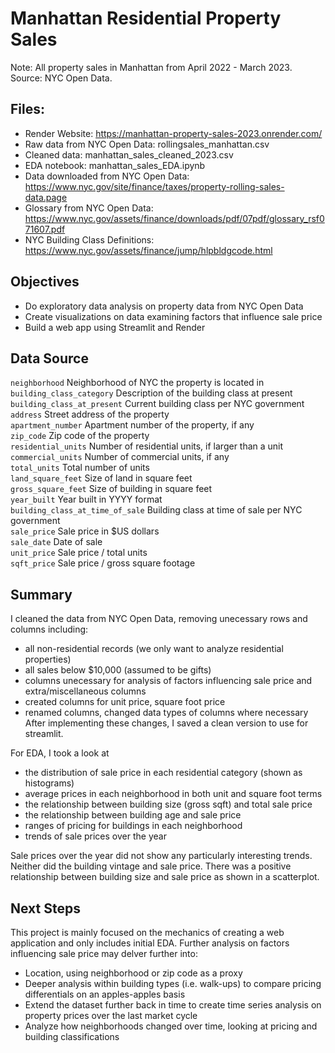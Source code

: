 # Manhattan Residential Property Sales
Note: All property sales in Manhattan from April 2022 - March 2023. 
Source: NYC Open Data. 

## Files:
- Render Website: https://manhattan-property-sales-2023.onrender.com/
- Raw data from NYC Open Data: rollingsales_manhattan.csv
- Cleaned data: manhattan_sales_cleaned_2023.csv
- EDA notebook: manhattan_sales_EDA.ipynb
- Data downloaded from NYC Open Data: https://www.nyc.gov/site/finance/taxes/property-rolling-sales-data.page
- Glossary from NYC Open Data: https://www.nyc.gov/assets/finance/downloads/pdf/07pdf/glossary_rsf071607.pdf
- NYC Building Class Definitions: https://www.nyc.gov/assets/finance/jump/hlpbldgcode.html

## Objectives
- Do exploratory data analysis on property data from NYC Open Data
- Create visualizations on data examining factors that influence sale price
- Build a web app using Streamlit and Render

## Data Source
`neighborhood` Neighborhood of NYC the property is located in \
`building_class_category` Description of the building class at present \
`building_class_at_present` Current building class per NYC government \
`address` Street address of the property \
`apartment_number` Apartment number of the property, if any \
`zip_code` Zip code of the property \
`residential_units` Number of residential units, if larger than a unit \
`commercial_units` Number of commercial units, if any \
`total_units` Total number of units \
`land_square_feet` Size of land in square feet \
`gross_square_feet` Size of building in square feet \
`year_built` Year built in YYYY format \
`building_class_at_time_of_sale` Building class at time of sale per NYC government \
`sale_price` Sale price in $US dollars \
`sale_date` Date of sale \
`unit_price` Sale price / total units \
`sqft_price` Sale price / gross square footage 

## Summary
I cleaned the data from NYC Open Data, removing unecessary rows and columns including: 
- all non-residential records (we only want to analyze residential properties)
- all sales below $10,000 (assumed to be gifts)
- columns unecessary for analysis of factors influencing sale price and extra/miscellaneous columns 
- created columns for unit price, square foot price
- renamed columns, changed data types of columns where necessary
After implementing these changes, I saved a clean version to use for streamlit. 

For EDA, I took a look at 
- the distribution of sale price in each residential category (shown as histograms)
- average prices in each neighborhood in both unit and square foot terms
- the relationship between building size (gross sqft) and total sale price
- the relationship between building age and sale price
- ranges of pricing for buildings in each neighborhood
- trends of sale prices over the year

Sale prices over the year did not show any particularly interesting trends. Neither did the building vintage and sale price. There was a positive relationship between building size and sale price as shown in a scatterplot. 

## Next Steps
This project is mainly focused on the mechanics of creating a web application and only includes initial EDA. Further analysis on factors influencing sale price may delver further into:
- Location, using neighborhood or zip code as a proxy 
- Deeper analysis within building types (i.e. walk-ups) to compare pricing differentials on an apples-apples basis 
- Extend the dataset further back in time to create time series analysis on property prices over the last market cycle
- Analyze how neighborhoods changed over time, looking at pricing and building classifications    